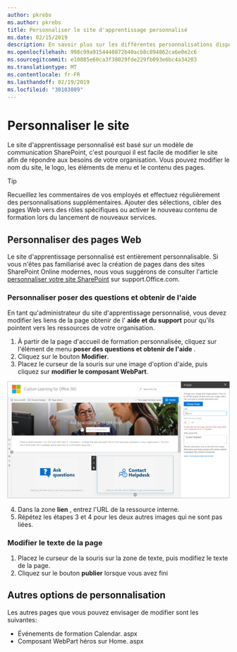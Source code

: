 ```yaml
---
author: pkrebs
ms.author: pkrebs
title: Personnaliser le site d'apprentissage personnalisé
ms.date: 02/15/2019
description: En savoir plus sur les différentes personnalisations disponibles avec la formation personnalisée pour Office 365
ms.openlocfilehash: 998c99a9154440872b40acb8c894862ca6e0e2c6
ms.sourcegitcommit: e10085e60ca3f38029fde229fb093e6bc4a34203
ms.translationtype: MT
ms.contentlocale: fr-FR
ms.lasthandoff: 02/19/2019
ms.locfileid: "30103809"
---
```

# <a name="customize-the-site"></a>Personnaliser le site

Le site d'apprentissage personnalisé est basé sur un modèle de communication SharePoint, c'est pourquoi il est facile de modifier le site afin de répondre aux besoins de votre organisation. Vous pouvez modifier le nom du site, le logo, les éléments de menu et le contenu des pages. 

> [!TIP]
> Recueillez les commentaires de vos employés et effectuez régulièrement des personnalisations supplémentaires.  Ajouter des sélections, cibler des pages Web vers des rôles spécifiques ou activer le nouveau contenu de formation lors du lancement de nouveaux services. 

## <a name="customize-web-pages"></a>Personnaliser des pages Web

Le site d'apprentissage personnalisé est entièrement personnalisable. Si vous n'êtes pas familiarisé avec la création de pages dans des sites SharePoint Online modernes, nous vous suggérons de consulter l'article [personnaliser votre site SharePoint](https://support.office.com/en-us/article/customize-your-sharepoint-site-320b43e5-b047-4fda-8381-f61e8ac7f59b) sur support.Office.com. 

### <a name="customize-ask-questions-and-get-help"></a>Personnaliser poser des questions et obtenir de l'aide

En tant qu'administrateur du site d'apprentissage personnalisé, vous devez modifier les liens de la page obtenir de l' **aide et du support** pour qu'ils pointent vers les ressources de votre organisation. 

1.  À partir de la page d'accueil de formation personnalisée, cliquez sur l'élément de menu **poser des questions et obtenir de l'aide** .
2.  Cliquez sur le bouton **Modifier**.
3.  Placez le curseur de la souris sur une image d'option d'aide, puis cliquez sur **modifier le composant WebPart**.

![CG-edithelp. png](media/cg-edithelp.png)

4.  Dans la zone **lien** , entrez l'URL de la ressource interne. 
5.  Répétez les étapes 3 et 4 pour les deux autres images qui ne sont pas liées.

### <a name="change-the-text-on-the-page"></a>Modifier le texte de la page

1. Placez le curseur de la souris sur la zone de texte, puis modifiez le texte de la page. 
2. Cliquez sur le bouton **publier** lorsque vous avez fini

## <a name="other-customization-options"></a>Autres options de personnalisation
Les autres pages que vous pouvez envisager de modifier sont les suivantes:

- Événements de formation Calendar. aspx
- Composant WebPart héros sur Home. aspx

